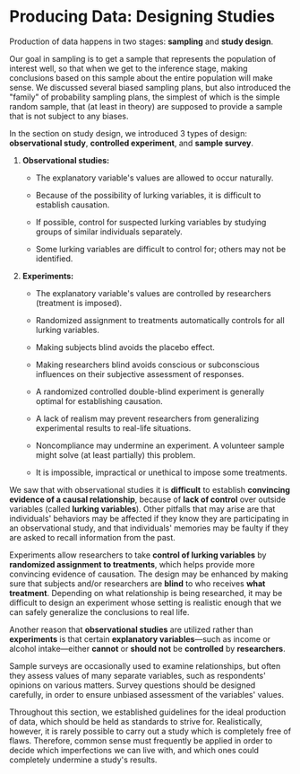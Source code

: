 # Producing Data: Designing Studies

Production of data happens in two stages: **sampling** and **study design**.

Our goal in sampling is to get a sample that represents the population of interest well, so that when we get to the inference stage, making conclusions based on this sample about the entire population will make sense. We discussed several biased sampling plans, but also introduced the "family" of probability sampling plans, the simplest of which is the simple random sample, that (at least in theory) are supposed to provide a sample that is not subject to any biases.

In the section on study design, we introduced 3 types of design: **observational study**, **controlled experiment**, and **sample survey**.

1. **Observational studies:**

    - The explanatory variable's values are allowed to occur naturally.

    - Because of the possibility of lurking variables, it is difficult to establish causation.

    - If possible, control for suspected lurking variables by studying groups of similar individuals separately.

    - Some lurking variables are difficult to control for; others may not be identified.

2. **Experiments:**

    * The explanatory variable's values are controlled by researchers (treatment is imposed).

    * Randomized assignment to treatments automatically controls for all lurking variables.

    * Making subjects blind avoids the placebo effect.

    * Making researchers blind avoids conscious or subconscious influences on their subjective assessment of responses.

    * A randomized controlled double-blind experiment is generally optimal for establishing causation.

    * A lack of realism may prevent researchers from generalizing experimental results to real-life situations.

    * Noncompliance may undermine an experiment. A volunteer sample might solve (at least partially) this problem.

    * It is impossible, impractical or unethical to impose some treatments.  


We saw that with observational studies it is **difficult** to establish **convincing evidence of a causal relationship**, because of **lack of control** over outside variables (called **lurking variables**). Other pitfalls that may arise are that individuals' behaviors may be affected if they know they are participating in an observational study, and that individuals' memories may be faulty if they are asked to recall information from the past.

Experiments allow researchers to take **control of lurking variables** by **randomized assignment to treatments**, which helps provide more convincing evidence of causation. The design may be enhanced by making sure that subjects and/or researchers are **blind** to who receives **what treatment**. Depending on what relationship is being researched, it may be difficult to design an experiment whose setting is realistic enough that we can safely generalize the conclusions to real life.

Another reason that **observational studies** are utilized rather than **experiments** is that certain **explanatory variables**—such as income or alcohol intake—either **cannot** or **should not** be **controlled** by **researchers**.

Sample surveys are occasionally used to examine relationships, but often they assess values of many separate variables, such as respondents' opinions on various matters. Survey questions should be designed carefully, in order to ensure unbiased assessment of the variables' values.

Throughout this section, we established guidelines for the ideal production of data, which should be held as standards to strive for. Realistically, however, it is rarely possible to carry out a study which is completely free of flaws. Therefore, common sense must frequently be applied in order to decide which imperfections we can live with, and which ones could completely undermine a study's results.